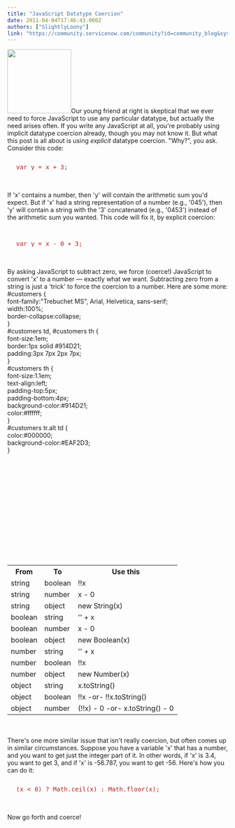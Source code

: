 ```yaml
---
title: "JavaScript Datatype Coercion"
date: 2011-04-04T17:46:43.000Z
authors: ["SlightlyLoony"]
link: "https://community.servicenow.com/community?id=community_blog&sys_id=441e6e2ddbd0dbc01dcaf3231f961973"
---
```

<p><img  alt="" class="jive-image" src="56b7c586db1413043eb27a9e0f961972.iix" style="width: auto; height: 146px;" />Our young friend at right is skeptical that we ever need to force JavaScript to use any particular datatype, but actually the need arises often. If you write any JavaScript at all, you're probably using implicit datatype coercion already, though you may not know it. But what this post is all about is using <i>explicit</i> datatype coercion. "Why?", you ask. Consider this code:<br /><pre style="margin-left:20px;line-height:1;color:FireBrick;"><br />var y = x + 3;</pre><br /><br />If 'x' contains a number, then 'y' will contain the arithmetic sum you'd expect. But if 'x' had a string representation of a number (e.g., '045'), then 'y' will contain a string with the '3' concatenated (e.g., '0453') instead of the arithmetic sum you wanted. This code will fix it, by explicit coercion:<br /><!--break--><br /><pre style="margin-left:20px;line-height:1;color:FireBrick;"><br />var y = x - 0 + 3;</pre><br /><br />By asking JavaScript to subtract zero, we force (coerce!) JavaScript to convert 'x' to a number — exactly what we want. Subtracting zero from a string is just a 'trick' to force the coercion to a number. Here are some more:<br />#customers {<br /> font-family:"Trebuchet MS", Arial, Helvetica, sans-serif;<br /> width:100%;<br /> border-collapse:collapse;<br />}<br />#customers td, #customers th {<br /> font-size:1em;<br /> border:1px solid #914D21;<br /> padding:3px 7px 2px 7px;<br />}<br />#customers th {<br /> font-size:1.1em;<br /> text-align:left;<br /> padding-top:5px;<br /> padding-bottom:4px;<br /> background-color:#914D21;<br /> color:#ffffff;<br />}<br />#customers tr.alt td {<br /> color:#000000;<br /> background-color:#EAF2D3;<br />}<br /><br /><br /><br /><br /><br /><br /><br /><br /><br /><br /><br /><br /><br /><br /><table id="customers"><tr><th>From</th><th>To</th><th>Use this</th></tr><tr><td>string</td><td>boolean</td><td>!!x</td></tr><tr><td>string</td><td>number</td><td>x - 0</td></tr><tr><td>string</td><td>object</td><td>new String(x)</td></tr><tr><td>boolean</td><td>string</td><td>'' + x</td></tr><tr><td>boolean</td><td>number</td><td>x - 0</td></tr><tr><td>boolean</td><td>object</td><td>new Boolean(x)</td></tr><tr><td>number</td><td>string</td><td>'' + x</td></tr><tr><td>number</td><td>boolean</td><td>!!x</td></tr><tr><td>number</td><td>object</td><td>new Number(x)</td></tr><tr><td>object</td><td>string</td><td>x.toString()</td></tr><tr><td>object</td><td>boolean</td><td>!!x -or- !!x.toString()</td></tr><tr><td>object</td><td>number</td><td>(!!x) - 0 -or- x.toString() - 0</td></tr></table><br /><br />There's one more similar issue that isn't really coercion, but often comes up in similar circumstances. Suppose you have a variable 'x' that has a number, and you want to get just the integer part of it. In other words, if 'x' is 3.4, you want to get 3, and if 'x' is -56.787, you want to get -56. Here's how you can do it:<br /><pre style="margin-left:20px;line-height:1;color:FireBrick;"><br />(x &lt; 0) ? Math.ceil(x) : Math.floor(x);</pre><br /><br />Now go forth and coerce!</p>